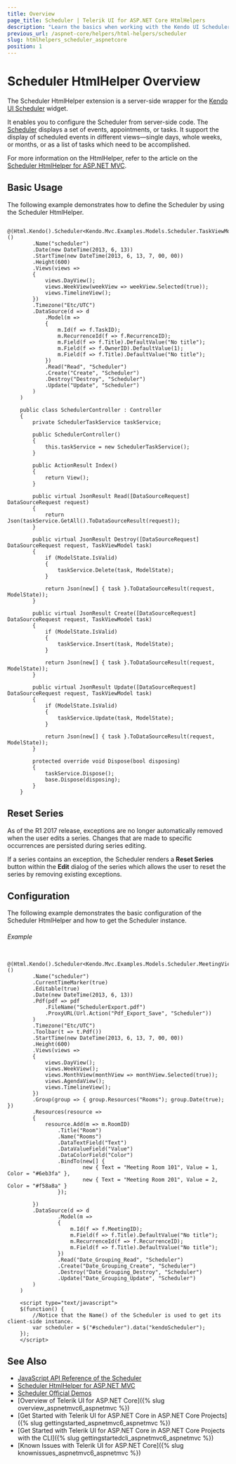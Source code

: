 ```yaml
---
title: Overview
page_title: Scheduler | Telerik UI for ASP.NET Core HtmlHelpers
description: "Learn the basics when working with the Kendo UI Scheduler HtmlHelper for ASP.NET Core (MVC 6 or ASP.NET Core MVC)."
previous_url: /aspnet-core/helpers/html-helpers/scheduler
slug: htmlhelpers_scheduler_aspnetcore
position: 1
---
```


# Scheduler HtmlHelper Overview

The Scheduler HtmlHelper extension is a server-side wrapper for the [Kendo UI Scheduler](http://demos.telerik.com/kendo-ui/scheduler/index) widget.

It enables you to configure the Scheduler from server-side code. The [Scheduler](http://docs.telerik.com/kendo-ui/controls/scheduling/scheduler/overview) displays a set of events, appointments, or tasks. It support the display of scheduled events in different views&mdash;single days, whole weeks, or months, or as a list of tasks which need to be accomplished.

For more information on the HtmlHelper, refer to the article on the [Scheduler HtmlHelper for ASP.NET MVC](https://docs.telerik.com/aspnet-mvc/helpers/scheduler/overview).

## Basic Usage

The following example demonstrates how to define the Scheduler by using the Scheduler HtmlHelper.

```Razor
    @(Html.Kendo().Scheduler<Kendo.Mvc.Examples.Models.Scheduler.TaskViewModel>()
        .Name("scheduler")
        .Date(new DateTime(2013, 6, 13))
        .StartTime(new DateTime(2013, 6, 13, 7, 00, 00))
        .Height(600)
        .Views(views =>
        {
            views.DayView();
            views.WeekView(weekView => weekView.Selected(true));
            views.TimelineView();
        })
        .Timezone("Etc/UTC")
        .DataSource(d => d
            .Model(m =>
            {
                m.Id(f => f.TaskID);
                m.RecurrenceId(f => f.RecurrenceID);
                m.Field(f => f.Title).DefaultValue("No title");
                m.Field(f => f.OwnerID).DefaultValue(1);
                m.Field(f => f.Title).DefaultValue("No title");
            })
            .Read("Read", "Scheduler")
            .Create("Create", "Scheduler")
            .Destroy("Destroy", "Scheduler")
            .Update("Update", "Scheduler")
        )
    )
```
```Controller
    public class SchedulerController : Controller
    {
    	private SchedulerTaskService taskService;

    	public SchedulerController()
    	{
    		this.taskService = new SchedulerTaskService();
    	}

    	public ActionResult Index()
    	{
    		return View();
    	}

    	public virtual JsonResult Read([DataSourceRequest] DataSourceRequest request)
    	{
    		return Json(taskService.GetAll().ToDataSourceResult(request));
    	}

    	public virtual JsonResult Destroy([DataSourceRequest] DataSourceRequest request, TaskViewModel task)
    	{
    		if (ModelState.IsValid)
    		{
    			taskService.Delete(task, ModelState);
    		}

    		return Json(new[] { task }.ToDataSourceResult(request, ModelState));
    	}

    	public virtual JsonResult Create([DataSourceRequest] DataSourceRequest request, TaskViewModel task)
    	{
    		if (ModelState.IsValid)
    		{
    			taskService.Insert(task, ModelState);
    		}

    		return Json(new[] { task }.ToDataSourceResult(request, ModelState));
    	}

    	public virtual JsonResult Update([DataSourceRequest] DataSourceRequest request, TaskViewModel task)
    	{
    		if (ModelState.IsValid)
    		{
    			taskService.Update(task, ModelState);
    		}

    		return Json(new[] { task }.ToDataSourceResult(request, ModelState));
    	}

    	protected override void Dispose(bool disposing)
    	{
    		taskService.Dispose();
    		base.Dispose(disposing);
    	}
    }
```

## Reset Series

As of the R1 2017 release, exceptions are no longer automatically removed when the user edits a series. Changes that are made to specific occurrences are persisted during series editing.

If a series contains an exception, the Scheduler renders a **Reset Series** button within the **Edit** dialog of the series which allows the user to reset the series by removing existing exceptions.

## Configuration

The following example demonstrates the basic configuration of the Scheduler HtmlHelper and how to get the Scheduler instance.

###### Example

```
    @(Html.Kendo().Scheduler<Kendo.Mvc.Examples.Models.Scheduler.MeetingViewModel>()
        .Name("scheduler")
        .CurrentTimeMarker(true)
        .Editable(true)
        .Date(new DateTime(2013, 6, 13))
        .Pdf(pdf => pdf
            .FileName("SchedulerExport.pdf")
            .ProxyURL(Url.Action("Pdf_Export_Save", "Scheduler"))
        )
        .Timezone("Etc/UTC")
        .Toolbar(t => t.Pdf())
        .StartTime(new DateTime(2013, 6, 13, 7, 00, 00))
        .Height(600)
        .Views(views =>
        {
            views.DayView();
            views.WeekView();
            views.MonthView(monthView => monthView.Selected(true));
            views.AgendaView();
            views.TimelineView();
        })
        .Group(group => { group.Resources("Rooms"); group.Date(true); })
        .Resources(resource =>
        {
            resource.Add(m => m.RoomID)
                .Title("Room")
                .Name("Rooms")
                .DataTextField("Text")
                .DataValueField("Value")
                .DataColorField("Color")
                .BindTo(new[] {
                        new { Text = "Meeting Room 101", Value = 1, Color = "#6eb3fa" },
                        new { Text = "Meeting Room 201", Value = 2, Color = "#f58a8a" }
                });

        })
        .DataSource(d => d
                .Model(m =>
                {
                    m.Id(f => f.MeetingID);
                    m.Field(f => f.Title).DefaultValue("No title");
                    m.RecurrenceId(f => f.RecurrenceID);
                    m.Field(f => f.Title).DefaultValue("No title");
                })
                .Read("Date_Grouping_Read", "Scheduler")
                .Create("Date_Grouping_Create", "Scheduler")
                .Destroy("Date_Grouping_Destroy", "Scheduler")
                .Update("Date_Grouping_Update", "Scheduler")
        )
    )

    <script type="text/javascript">
    $(function() {
        //Notice that the Name() of the Scheduler is used to get its client-side instance.
        var scheduler = $("#scheduler").data("kendoScheduler");
    });
    </script>
```

## See Also

* [JavaScript API Reference of the Scheduler](http://docs.telerik.com/kendo-ui/api/javascript/ui/scheduler)
* [Scheduler HtmlHelper for ASP.NET MVC](https://docs.telerik.com/aspnet-mvc/helpers/scheduler/overview)
* [Scheduler Official Demos](http://demos.telerik.com/aspnet-core/scheduler/index)
* [Overview of Telerik UI for ASP.NET Core]({% slug overview_aspnetmvc6_aspnetmvc %})
* [Get Started with Telerik UI for ASP.NET Core in ASP.NET Core Projects]({% slug gettingstarted_aspnetmvc6_aspnetmvc %})
* [Get Started with Telerik UI for ASP.NET Core in ASP.NET Core Projects with the CLI]({% slug gettingstartedcli_aspnetmvc6_aspnetmvc %})
* [Known Issues with Telerik UI for ASP.NET Core]({% slug knownissues_aspnetmvc6_aspnetmvc %})
